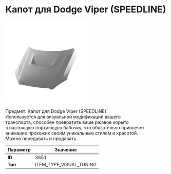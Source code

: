 # Капот для Dodge Viper (SPEEDLINE)

![Item Image](../img/3651.webp?raw=true)

Предмет: Капот для Dodge Viper (SPEEDLINE)<br>Используется для визуальной модификаций вашего<br>транспорта, способен превратить ваше ржавое корыто<br>в настоящую порхающую бабочку, что обязательно привлечет<br>внимание прохожих своим уникальным стилем и красотой.<br>Можно передавать и продавать.


| Параметр | Значение |
|----------|----------|
| **ID** | 3651 |
| **Тип** | ITEM_TYPE_VISUAL_TUNING |

